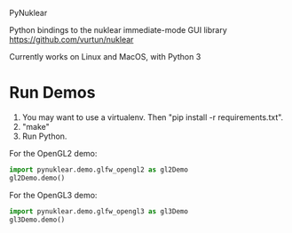 PyNuklear

Python bindings to the nuklear immediate-mode GUI library
https://github.com/vurtun/nuklear

Currently works on Linux and MacOS, with Python 3


Run Demos
=========

1. You may want to use a virtualenv.  Then "pip install -r requirements.txt".
2. "make"
3. Run Python.

For the OpenGL2 demo:

```python
import pynuklear.demo.glfw_opengl2 as gl2Demo
gl2Demo.demo()
```

For the OpenGL3 demo:

```python
import pynuklear.demo.glfw_opengl3 as gl3Demo
gl3Demo.demo()
```
